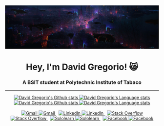 <!-- 07/27/2022 -->

![MasterHead](https://raw.githubusercontent.com/davidgregorio16/davidgregorio16/main/icons/banner.png)
<h1 align="center">Hey, I'm David Gregorio! 😸</h1>
<h3 align="center">A BSIT student at Polytechnic Institute of Tabaco</h3>

<hr>

<!-- Light Mode -->
<div align="center"> 
<a href="https://github.com/anuraghazra/github-readme-stats#gh-light-mode-only">
<img height=200 src="https://github-readme-stats.vercel.app/api?username=davidgregorio16&show_icons=true&count_private=true&line_height=28&hide_border=1&include_all_commits=true&card_width=450&role=OWNER,COLLABORATOR&theme=swift&exclude_repo=github-readme-stats&bg_color=00000000#gh-light-mode-only" alt="David Gregorio's Github stats" />
</a>
<a href="https://github.com/anuraghazra/github-readme-stats#gh-light-mode-only">
<img height=150 src="https://github-readme-stats.vercel.app/api/top-langs/?username=davidgregorio16&layout=compact&langs_count=10&hide_border=1&role=OWNER,COLLABORATOR&theme=swift&bg_color=00000000#gh-light-mode-only" alt="David Gregorio's Language stats" />
</a>
</div>

<!-- Dark Mode -->
<div align="center"> 
<a href="https://github.com/anuraghazra/github-readme-stats#gh-dark-mode-only">
<img height=180 src="https://github-readme-stats.vercel.app/api?username=davidgregorio16&show_icons=true&count_private=true&line_height=28&hide_border=1&include_all_commits=true&card_width=450&role=OWNER,COLLABORATOR&exclude_repo=github-readme-stats&theme=react&bg_color=00000000#gh-dark-mode-only" alt="David Gregorio's Github stats" />
</a>
<a href="https://github.com/anuraghazra/github-readme-stats#gh-dark-mode-only">
<img height=110 src="https://github-readme-stats.vercel.app/api/top-langs/?username=davidgregorio16&langs_count=10&hide_border=1&role=OWNER,COLLABORATOR&theme=react&bg_color=00000000#gh-dark-mode-only" alt="David Gregorio's Language stats" />
</a>
</div>

<br/>

<!-- Gmail button 1 -->
<!-- Light Mode -->
<div align="center">
<a href="mailto:dcgregorio16@gmail.com?subject=subject&message=message#gh-light-mode-only">
<img src="https://img.shields.io/badge/Gmail-D14836?style=for-the-badge&logo=gmail&logoColor=white" alt="Gmail" >
</a>
<!-- Dark Mode -->
<a href="mailto:dcgregorio16@gmail.com?subject=subject&message=message#gh-dark-mode-only">
<img src="https://img.shields.io/badge/Gmail-D14836?style=for-the-badge&logo=gmail&logoColor=white" alt="Gmail" >
</a>
&nbsp;
<!-- LinkedIn button 2 -->
<!-- Light Mode -->
<a href="https://linkedin.com/in/duskk#gh-light-mode-only">
<img src="https://img.shields.io/badge/LinkedIn-0077B5?style=for-the-badge&logo=linkedin&logoColor=black" alt="LinkedIn" >
</a>
<!-- Dark Mode -->
<a href="https://linkedin.com/in/duskk#gh-dark-mode-only">
<img src="https://img.shields.io/badge/LinkedIn-0077B5?style=for-the-badge&logo=linkedin&logoColor=white" alt="LinkedIn" >
</a>
&nbsp;
<!-- Stack Overflow button 3 -->
<!-- Light Mode -->
<a href="https://stackoverflow.com/users/19586345#gh-light-mode-only">
<img src="https://img.shields.io/badge/Stack_Overflow-FE7A16?style=for-the-badge&logo=stack-overflow&logoColor=black" alt="Stack Overflow" >
</a>
<!-- Dark Mode -->
<a href="https://stackoverflow.com/users/19586345#gh-dark-mode-only">
<img src="https://img.shields.io/badge/Stack_Overflow-FE7A16?style=for-the-badge&logo=stack-overflow&logoColor=white" alt="Stack Overflow" >
</a>
&nbsp;
<!-- Sololearn button 4 -->
<!-- Light Mode -->
<a href="https://www.sololearn.com/profile/26203056#gh-light-mode-only">
<img src="https://img.shields.io/badge/-Sololearn-3a464b?style=for-the-badge&logo=Sololearn&logoColor=black" alt="Sololearn" >
</a>
<!-- Dark Mode -->
<a href="https://www.sololearn.com/profile/26203056#gh-dark-mode-only">
<img src="https://img.shields.io/badge/-Sololearn-3a464b?style=for-the-badge&logo=Sololearn&logoColor=white" alt="Sololearn" >
</a>
&nbsp;
<!-- Facebook button 5 -->
<!-- Light Mode -->
<a href="https://facebook.com/duskk16#gh-light-mode-only">
<img src="https://img.shields.io/badge/Facebook-1877F2?style=for-the-badge&logo=facebook&logoColor=black" alt="Facebook">
</a>
<!-- Dark Mode -->
<a href="https://facebook.com/duskk16#gh-dark-mode-only">
<img src="https://img.shields.io/badge/Facebook-1877F2?style=for-the-badge&logo=facebook&logoColor=white" alt="Facebook">
</a>
</div>
